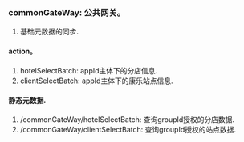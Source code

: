 ### commonGateWay: 公共网关。
1. 基础元数据的同步.

#### action。
1. hotelSelectBatch:    appId主体下的分店信息.
1. clientSelectBatch:   appId主体下的康乐站点信息.


#### 静态元数据.
1. /commonGateWay/hotelSelectBatch:     查询groupId授权的分店数据.
1. /commonGateWay/clientSelectBatch:    查询groupId授权的站点数据.
